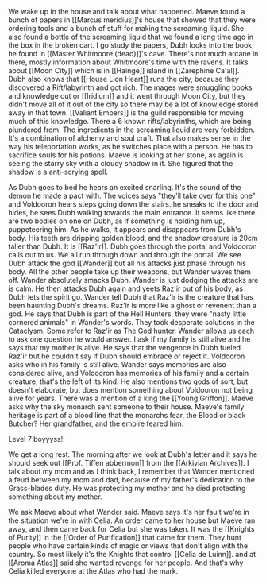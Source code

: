 We wake up in the house and talk about what happened. Maeve found a bunch of papers in [[Marcus meridius]]'s house that showed that they were ordering tools and a bunch of stuff for making the screaming liquid. She also found a bottle of the screaming liquid that we found a long time ago in the box in the broken cart.
I go study the papers, Dubh looks into the book he found in [[Master Whitmoore (dead)]]'s cave. There's not much arcane in there, mostly information about Whitmoore's time with the ravens. It talks about [[Moon City]] which is in [[Hainge]] island in [[Zarephine Ca'al]]. Dubh also knows that [[House Lion Heart]] runs the city, because they discovered a Rift/labyrinth and got rich. The mages were smuggling books and knowledge out or [[Iridium]] and it went through Moon City, but they didn't move all of it out of the city so there may be a lot of knowledge stored away in that town. [[Valiant Embers]] is the guild responsible for moving much of this knowledge. There a 6 known rifts/labyrinths, which are being plundered from.
The ingredients in the screaming liquid are very forbidden. It's a combination of alchemy and soul craft. That also makes sense in the way his teleportation works, as he switches place with a person. He has to sacrifice souls for his potions.
Maeve is looking at her stone, as again is seeing the starry sky with a cloudy shadow in it. She figured that the shadow is a anti-scrying spell.

As Dubh goes to bed he hears an excited snarling. It's the sound of the demon he made a pact with. The voices says "they'll take over for this one" and Voldooron hears steps going down the stairs. he sneaks to the door and hides, he sees Dubh walking towards the main entrance. It seems like there are two bodies on one on Dubh, as if something is holding him up, puppeteering him. As he walks, it appears and disappears from Dubh's body. His teeth are dripping golden blood, and the shadow creature is 20cm taller than Dubh. It is [[Raz'ir]].
Dubh goes through the portal and Voldooron calls out to us. We all run through down and through the portal.
We see Dubh attack the god [[Wander]] but all his attacks just phase through his body. All the other people take up their weapons, but Wander waves them off. Wander absolutely smacks Dubh.
Wander is just dodging the attacks are is calm. He then attacks Dubh again and yeets Raz'ir out of his body, as Dubh lets the spirit go.
Wander tell Dubh that Raz'ir is the creature that has been haunting Dubh's dreams. Raz'ir is more like a ghost or revenent than a god.
He says that Dubh is part of the Hell Hunters, they were "nasty little cornered animals" in Wander's words. They took desperate solutions in the Cataclysm. Some refer to Raz'ir as The God hunter.
Wander allows us each to ask one question he would answer. I ask if my family is still alive and he says that my mother is alive.
He says that the vengence in Dubh fueled Raz'ir but he couldn't say if Dubh should embrace or reject it.
Voldooron asks who in his family is still alive. Wander says memories are also considered alive, and Voldooron has memories of his family and a certain creature, that's the left of its kind. He also mentions two gods of sort, but doesn't elaborate, but does mention something about Voldooron not being alive for years. There was a mention of a king the [[Young Griffon]].
Maeve asks why the sky monarch sent someone to their house. Maeve's family heritage is part of a blood line that the monarchs fear, the Blood or black Butcher? Her grandfather, and the empire feared him.

Level 7 boyyyss!!

We get a long rest. The morning after we look at Dubh's letter and it says he should seek out [[Prof. Tiffen abbermon]] from the [[Arkivian Archives]].
I talk about my mom and as I think back, I remember that Wander mentioned a feud between my mom and dad, because of my father's dedication to the Grass-blades duty. He was protecting my mother and he died protecting something about my mother.

We ask Maeve about what Wander said. Maeve says it's her fault we're in the situation we're in with Celia. An order came to her house but Maeve ran away, and then came back for Celia but she was taken. It was the [[Knights of Purity]] in the [[Order of Purification]] that came for them. They hunt people who have certain kinds of magic or views that don't align with the country.
So most likely it's the Knights that control [[Celia de Luinn]]. and at [[Aroma Atlas]] said she wanted revenge for her people. And that's why Celia killed everyone at the Atlas who had the mark.
